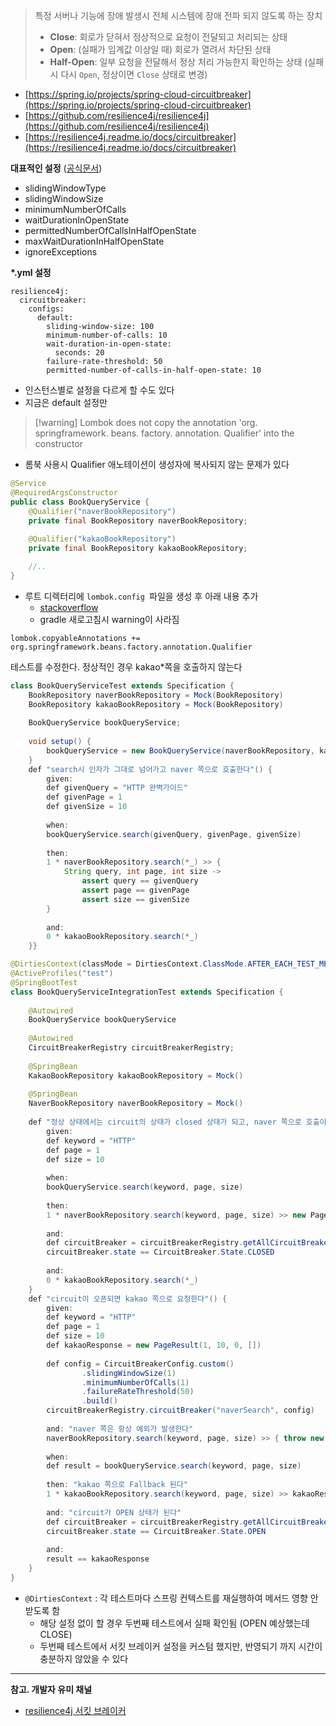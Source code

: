 
> 특정 서버나 기능에 장애 발생시 전체 시스템에 장애 전파 되지 않도록 하는 장치
> - **Close**: 회로가 닫혀서 정상적으로 요청이 전달되고 처리되는 상태
> - **Open**: (실패가 임계값 이상일 때) 회로가 열려서 차단된 상태 
> - **Half-Open**: 일부 요청을 전달해서 정상 처리 가능한지 확인하는 상태 (실패시 다시 `Open`, 정상이면 `Close` 상태로 변경)

- [https://spring.io/projects/spring-cloud-circuitbreaker](https://spring.io/projects/spring-cloud-circuitbreaker)
- [https://github.com/resilience4j/resilience4j](https://github.com/resilience4j/resilience4j)
- [https://resilience4j.readme.io/docs/circuitbreaker](https://resilience4j.readme.io/docs/circuitbreaker)


**대표적인 설정**  ([공식문서](https://resilience4j.readme.io/docs/circuitbreaker))
- slidingWindowType
- slidingWindowSize
- minimumNumberOfCalls
- waitDurationInOpenState
- permittedNumberOfCallsInHalfOpenState
- maxWaitDurationInHalfOpenState
- ignoreExceptions

**\*.yml 설정**
```text
resilience4j:  
  circuitbreaker:  
    configs:  
      default:  
        sliding-window-size: 100  
        minimum-number-of-calls: 10  
        wait-duration-in-open-state:  
          seconds: 20  
        failure-rate-threshold: 50  
        permitted-number-of-calls-in-half-open-state: 10
```
- 인스턴스별로 설정을 다르게 할 수도 있다
- 지금은 default 설정만

>[!warning] Lombok does not copy the annotation 'org. springframework. beans. factory. annotation. Qualifier' into the constructor 

- 롬북 사용시 Qualifier 애노테이션이 생성자에 복사되지 않는 문제가 있다
```java
@Service  
@RequiredArgsConstructor  
public class BookQueryService {  
    @Qualifier("naverBookRepository")  
    private final BookRepository naverBookRepository;  
  
    @Qualifier("kakaoBookRepository")  
    private final BookRepository kakaoBookRepository;

    //..
}
```
- 루트 디렉터리에 `lombok.config `파일을 생성 후 아래 내용 추가
	- [stackoverflow](https://stackoverflow.com/questions/38549657/is-it-possible-to-add-qualifiers-in-requiredargsconstructoronconstructor)
	- gradle 새로고침시 warning이 사라짐

```text
lombok.copyableAnnotations += org.springframework.beans.factory.annotation.Qualifier
```


테스트를 수정한다. 정상적인 경우 kakao\*쪽을 호출하지 않는다
```java
class BookQueryServiceTest extends Specification {  
    BookRepository naverBookRepository = Mock(BookRepository)  
    BookRepository kakaoBookRepository = Mock(BookRepository)  
  
    BookQueryService bookQueryService;  
  
    void setup() {  
        bookQueryService = new BookQueryService(naverBookRepository, kakaoBookRepository)  
    }  
    def "search시 인자가 그대로 넘어가고 naver 쪽으로 호출한다"() {  
        given:  
        def givenQuery = "HTTP 완벽가이드"  
        def givenPage = 1  
        def givenSize = 10  
  
        when:  
        bookQueryService.search(givenQuery, givenPage, givenSize)  
  
        then:  
        1 * naverBookRepository.search(*_) >> {  
            String query, int page, int size ->  
                assert query == givenQuery  
                assert page == givenPage  
                assert size == givenSize  
        }  
  
        and:  
        0 * kakaoBookRepository.search(*_)  
    }}
```


```java
@DirtiesContext(classMode = DirtiesContext.ClassMode.AFTER_EACH_TEST_METHOD)  
@ActiveProfiles("test")  
@SpringBootTest  
class BookQueryServiceIntegrationTest extends Specification {  
  
    @Autowired  
    BookQueryService bookQueryService  
  
    @Autowired  
    CircuitBreakerRegistry circuitBreakerRegistry;  
  
    @SpringBean  
    KakaoBookRepository kakaoBookRepository = Mock()  
  
    @SpringBean  
    NaverBookRepository naverBookRepository = Mock()  
  
    def "정상 상태에서는 circuit의 상태가 closed 상태가 되고, naver 쪽으로 호출이 들어간다"() {  
        given:  
        def keyword = "HTTP"  
        def page = 1  
        def size = 10  
  
        when:  
        bookQueryService.search(keyword, page, size)  
  
        then:  
        1 * naverBookRepository.search(keyword, page, size) >> new PageResult<>(1, 10, 0, [])  
  
        and:  
        def circuitBreaker = circuitBreakerRegistry.getAllCircuitBreakers().stream().findFirst().get()  
        circuitBreaker.state == CircuitBreaker.State.CLOSED  
  
        and:  
        0 * kakaoBookRepository.search(*_)  
    }  
    def "circuit이 오픈되면 kakao 쪽으로 요청한다"() {  
        given:  
        def keyword = "HTTP"  
        def page = 1  
        def size = 10  
        def kakaoResponse = new PageResult(1, 10, 0, [])  
  
        def config = CircuitBreakerConfig.custom()  
                .slidingWindowSize(1)  
                .minimumNumberOfCalls(1)  
                .failureRateThreshold(50)  
                .build()  
        circuitBreakerRegistry.circuitBreaker("naverSearch", config)  
  
        and: "naver 쪽은 항상 예외가 발생한다"  
        naverBookRepository.search(keyword, page, size) >> { throw new RuntimeException("error!") }  
  
        when:  
        def result = bookQueryService.search(keyword, page, size)  
  
        then: "kakao 쪽으로 Fallback 된다"  
        1 * kakaoBookRepository.search(keyword, page, size) >> kakaoResponse  
  
        and: "circuit가 OPEN 상태가 된다"  
        def circuitBreaker = circuitBreakerRegistry.getAllCircuitBreakers().stream().findFirst().get()  
        circuitBreaker.state == CircuitBreaker.State.OPEN  
  
        and:  
        result == kakaoResponse  
    }  
}
```
- `@DirtiesContext` : 각 테스트마다 스프링 컨텍스트를 재실행하여 메서드 영향 안 받도록 함
	- 해당 설정 없이 할 경우 두번째 테스트에서 실패 확인됨 (OPEN 예상했는데 CLOSE)
	- 두번째 테스트에서 서킷 브레이커 설정을 커스텀 했지만, 반영되기 까지 시간이 충분하지 않았을 수 있다

---

**참고. 개발자 유미 채널**
- [resilience4j 서킷 브레이커](https://www.youtube.com/watch?v=UpwJOImeYcA&list=PLJkjrxxiBSFCAvgvqYaIFlSWYCfa1x4TQ)
